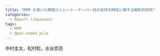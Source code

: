 ```yaml
---
title: "MPM を用いた開端ストレート・テーパー杭の支持力特性に関する解析的研究"
categories:
  - Report (Japanese)
tags:
  - MPM
  - Open-ended pile
---
```


中村圭太，松村聡，水谷崇亮
